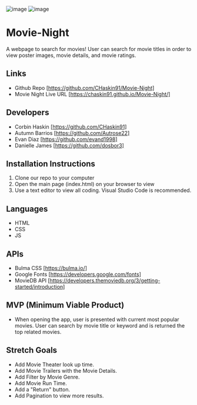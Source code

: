 ![image]()
![image]()
# Movie-Night
A webpage to search for movies!  User can search for movie titles in order to view poster images, movie details, and movie ratings.

## Links
* Github Repo [https://github.com/CHaskin91/Movie-Night]
* Movie Night Live URL [https://chaskin91.github.io/Movie-Night/]

## Developers
- Corbin Haskin [https://github.com/CHaskin91]
- Autumn Barrios [https://github.com/Autrose22]
- Evan Diaz [https://github.com/evand1998]
- Danielle James [https://github.com/dosbor3]

## Installation Instructions
1. Clone our repo to your computer
2. Open the main page (index.html) on your browser to view
3. Use a text editor to view all coding.  Visual Studio Code is recommended.

## Languages
* HTML
* CSS
* JS

## APIs
* Bulma CSS [https://bulma.io/]
* Google Fonts [https://developers.google.com/fonts]
* MovieDB API [https://developers.themoviedb.org/3/getting-started/introduction]

## MVP (Minimum Viable Product)
- When opening the app, user is presented with current most popular movies.  User can search by movie title or keyword and is returned the top related movies. 

## Stretch Goals
- Add Movie Theater look up time.
- Add Movie Trailers with the Movie Details.
- Add Filter by Movie Genre.
- Add Movie Run Time.
- Add a "Return" button.
- Add Pagination to view more results.